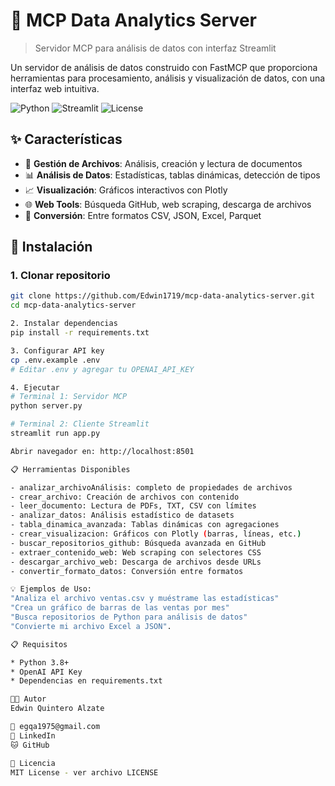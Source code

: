 # 🔧 MCP Data Analytics Server

> Servidor MCP para análisis de datos con interfaz Streamlit

Un servidor de análisis de datos construido con FastMCP que proporciona herramientas para procesamiento, análisis y visualización de datos, con una interfaz web intuitiva.

![Python](https://img.shields.io/badge/Python-3.8%2B-blue.svg)
![Streamlit](https://img.shields.io/badge/Streamlit-Latest-red.svg)
![License](https://img.shields.io/badge/License-MIT-yellow.svg)

## ✨ Características

- 📁 **Gestión de Archivos**: Análisis, creación y lectura de documentos
- 📊 **Análisis de Datos**: Estadísticas, tablas dinámicas, detección de tipos
- 📈 **Visualización**: Gráficos interactivos con Plotly
- 🌐 **Web Tools**: Búsqueda GitHub, web scraping, descarga de archivos
- 🔄 **Conversión**: Entre formatos CSV, JSON, Excel, Parquet

## 🚀 Instalación

### 1. Clonar repositorio
```bash
git clone https://github.com/Edwin1719/mcp-data-analytics-server.git
cd mcp-data-analytics-server

2. Instalar dependencias
pip install -r requirements.txt

3. Configurar API key
cp .env.example .env
# Editar .env y agregar tu OPENAI_API_KEY

4. Ejecutar
# Terminal 1: Servidor MCP
python server.py

# Terminal 2: Cliente Streamlit  
streamlit run app.py

Abrir navegador en: http://localhost:8501

📋 Herramientas Disponibles

- analizar_archivoAnálisis: completo de propiedades de archivos
- crear_archivo: Creación de archivos con contenido
- leer_documento: Lectura de PDFs, TXT, CSV con límites
- analizar_datos: Análisis estadístico de datasets
- tabla_dinamica_avanzada: Tablas dinámicas con agregaciones
- crear_visualizacion: Gráficos con Plotly (barras, líneas, etc.)
- buscar_repositorios_github: Búsqueda avanzada en GitHub
- extraer_contenido_web: Web scraping con selectores CSS
- descargar_archivo_web: Descarga de archivos desde URLs
- convertir_formato_datos: Conversión entre formatos

💡 Ejemplos de Uso:
"Analiza el archivo ventas.csv y muéstrame las estadísticas"
"Crea un gráfico de barras de las ventas por mes"
"Busca repositorios de Python para análisis de datos"
"Convierte mi archivo Excel a JSON".

📋 Requisitos

* Python 3.8+
* OpenAI API Key
* Dependencias en requirements.txt

👨‍💻 Autor
Edwin Quintero Alzate

📧 egqa1975@gmail.com
🔗 LinkedIn
🐱 GitHub

📄 Licencia
MIT License - ver archivo LICENSE